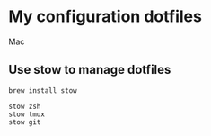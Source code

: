 # My configuration dotfiles

Mac

## Use stow to manage dotfiles

```shell
brew install stow

stow zsh
stow tmux
stow git
```
